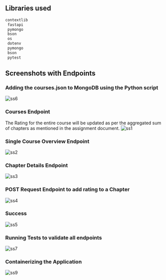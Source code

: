 ## Libraries used
```py
contextlib
 fastapi 
 pymongo 
 bson 
 os
 dotenv 
 pymongo 
 bson 
 pytest
```

## Screenshots with Endpoints

### Adding the courses.json to MongoDB using the Python script
![ss6]()

### Courses Endpoint
The Rating for the entire course will be updated as per the aggregated sum of chapters as mentioned in the assignment document. 
![ss1]()

### Single Course Overview Endpoint
![ss2]()

### Chapter Details Endpoint
![ss3]()

### POST Request Endpoint to add rating to a Chapter
![ss4]()

### Success
![ss5]()

### Running Tests to validate all endpoints
![ss7]()

### Containerizing the Application 
![ss9]()